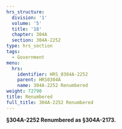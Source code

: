```yaml
---
hrs_structure:
  division: '1'
  volume: '5'
  title: '18'
  chapter: 304A
  section: 304A-2252
type: hrs_section
tags:
  - Government
menu:
  hrs:
    identifier: HRS_0304A-2252
    parent: HRS0304A
    name: 304A-2252 Renumbered
weight: 72790
title: Renumbered
full_title: 304A-2252 Renumbered
---
```

**§304A-2252 Renumbered as §304A-2173.**